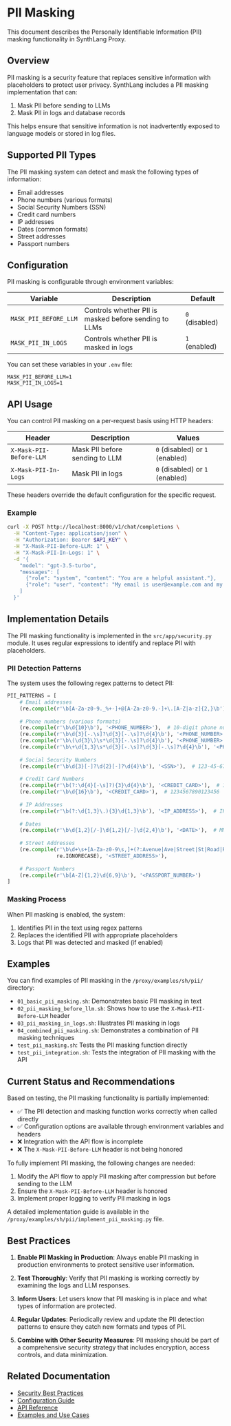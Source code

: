 # PII Masking

This document describes the Personally Identifiable Information (PII) masking functionality in SynthLang Proxy.

## Overview

PII masking is a security feature that replaces sensitive information with placeholders to protect user privacy. SynthLang includes a PII masking implementation that can:

1. Mask PII before sending to LLMs
2. Mask PII in logs and database records

This helps ensure that sensitive information is not inadvertently exposed to language models or stored in log files.

## Supported PII Types

The PII masking system can detect and mask the following types of information:

- Email addresses
- Phone numbers (various formats)
- Social Security Numbers (SSN)
- Credit card numbers
- IP addresses
- Dates (common formats)
- Street addresses
- Passport numbers

## Configuration

PII masking is configurable through environment variables:

| Variable | Description | Default |
|----------|-------------|---------|
| `MASK_PII_BEFORE_LLM` | Controls whether PII is masked before sending to LLMs | `0` (disabled) |
| `MASK_PII_IN_LOGS` | Controls whether PII is masked in logs | `1` (enabled) |

You can set these variables in your `.env` file:

```
MASK_PII_BEFORE_LLM=1
MASK_PII_IN_LOGS=1
```

## API Usage

You can control PII masking on a per-request basis using HTTP headers:

| Header | Description | Values |
|--------|-------------|--------|
| `X-Mask-PII-Before-LLM` | Mask PII before sending to LLM | `0` (disabled) or `1` (enabled) |
| `X-Mask-PII-In-Logs` | Mask PII in logs | `0` (disabled) or `1` (enabled) |

These headers override the default configuration for the specific request.

### Example

```bash
curl -X POST http://localhost:8000/v1/chat/completions \
  -H "Content-Type: application/json" \
  -H "Authorization: Bearer $API_KEY" \
  -H "X-Mask-PII-Before-LLM: 1" \
  -H "X-Mask-PII-In-Logs: 1" \
  -d '{
    "model": "gpt-3.5-turbo",
    "messages": [
      {"role": "system", "content": "You are a helpful assistant."},
      {"role": "user", "content": "My email is user@example.com and my phone is 555-123-4567."}
    ]
  }'
```

## Implementation Details

The PII masking functionality is implemented in the `src/app/security.py` module. It uses regular expressions to identify and replace PII with placeholders.

### PII Detection Patterns

The system uses the following regex patterns to detect PII:

```python
PII_PATTERNS = [
    # Email addresses
    (re.compile(r'\b[A-Za-z0-9._%+-]+@[A-Za-z0-9.-]+\.[A-Z|a-z]{2,}\b'), '<EMAIL_ADDRESS>'),
    
    # Phone numbers (various formats)
    (re.compile(r'\b\d{10}\b'), '<PHONE_NUMBER>'),  # 10-digit phone number
    (re.compile(r'\b\d{3}[-.\s]?\d{3}[-.\s]?\d{4}\b'), '<PHONE_NUMBER>'),  # 123-456-7890
    (re.compile(r'\b\(\d{3}\)\s*\d{3}[-.\s]?\d{4}\b'), '<PHONE_NUMBER>'),  # (123) 456-7890
    (re.compile(r'\b\+\d{1,3}\s*\d{3}[-.\s]?\d{3}[-.\s]?\d{4}\b'), '<PHONE_NUMBER>'),  # +1 123-456-7890
    
    # Social Security Numbers
    (re.compile(r'\b\d{3}[-]?\d{2}[-]?\d{4}\b'), '<SSN>'),  # 123-45-6789 or 123456789
    
    # Credit Card Numbers
    (re.compile(r'\b(?:\d{4}[-\s]?){3}\d{4}\b'), '<CREDIT_CARD>'),  # 1234-5678-9012-3456
    (re.compile(r'\b\d{16}\b'), '<CREDIT_CARD>'),  # 1234567890123456
    
    # IP Addresses
    (re.compile(r'\b(?:\d{1,3}\.){3}\d{1,3}\b'), '<IP_ADDRESS>'),  # IPv4
    
    # Dates
    (re.compile(r'\b\d{1,2}[/-]\d{1,2}[/-]\d{2,4}\b'), '<DATE>'),  # MM/DD/YYYY, DD/MM/YYYY
    
    # Street Addresses
    (re.compile(r'\b\d+\s+[A-Za-z0-9\s,]+(?:Avenue|Ave|Street|St|Road|Rd|Boulevard|Blvd|Drive|Dr|Lane|Ln|Court|Ct|Way|Place|Pl)\b', 
                re.IGNORECASE), '<STREET_ADDRESS>'),
    
    # Passport Numbers
    (re.compile(r'\b[A-Z]{1,2}\d{6,9}\b'), '<PASSPORT_NUMBER>')
]
```

### Masking Process

When PII masking is enabled, the system:

1. Identifies PII in the text using regex patterns
2. Replaces the identified PII with appropriate placeholders
3. Logs that PII was detected and masked (if enabled)

## Examples

You can find examples of PII masking in the `/proxy/examples/sh/pii/` directory:

- `01_basic_pii_masking.sh`: Demonstrates basic PII masking in text
- `02_pii_masking_before_llm.sh`: Shows how to use the `X-Mask-PII-Before-LLM` header
- `03_pii_masking_in_logs.sh`: Illustrates PII masking in logs
- `04_combined_pii_masking.sh`: Demonstrates a combination of PII masking techniques
- `test_pii_masking.sh`: Tests the PII masking function directly
- `test_pii_integration.sh`: Tests the integration of PII masking with the API

## Current Status and Recommendations

Based on testing, the PII masking functionality is partially implemented:

- ✅ The PII detection and masking function works correctly when called directly
- ✅ Configuration options are available through environment variables and headers
- ❌ Integration with the API flow is incomplete
- ❌ The `X-Mask-PII-Before-LLM` header is not being honored

To fully implement PII masking, the following changes are needed:

1. Modify the API flow to apply PII masking after compression but before sending to the LLM
2. Ensure the `X-Mask-PII-Before-LLM` header is honored
3. Implement proper logging to verify PII masking in logs

A detailed implementation guide is available in the `/proxy/examples/sh/pii/implement_pii_masking.py` file.

## Best Practices

1. **Enable PII Masking in Production**: Always enable PII masking in production environments to protect sensitive user information.

2. **Test Thoroughly**: Verify that PII masking is working correctly by examining the logs and LLM responses.

3. **Inform Users**: Let users know that PII masking is in place and what types of information are protected.

4. **Regular Updates**: Periodically review and update the PII detection patterns to ensure they catch new formats and types of PII.

5. **Combine with Other Security Measures**: PII masking should be part of a comprehensive security strategy that includes encryption, access controls, and data minimization.

## Related Documentation

- [Security Best Practices](best_practices.md)
- [Configuration Guide](configuration.md)
- [API Reference](api.md)
- [Examples and Use Cases](examples_use_cases.md)
